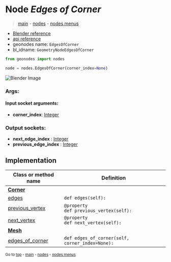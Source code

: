 # Node *Edges of Corner*

> [main](../structure.md) - [nodes](nodes.md) - [nodes menus](nodes_menus.md)

- [Blender reference](https://docs.blender.org/manual/en/latest/modeling/geometry_nodes/mesh_topology/edges_of_corner.html)
- [api reference](https://docs.blender.org/api/current/bpy.types.GeometryNodeEdgesOfCorner.html)
- geonodes name: `EdgesOfCorner`
- bl_idname: `GeometryNodeEdgesOfCorner`

```python
from geonodes import nodes

node = nodes.EdgesOfCorner(corner_index=None)
```

![Blender Image](https://docs.blender.org/manual/en/latest/_images/node-types_GeometryNodeEdgesOfCorner.webp)

### Args:

#### Input socket arguments:

- **corner_index**: [Integer](Integer.md)

### Output sockets:

- **next_edge_index** : [Integer](Integer.md)
- **previous_edge_index** : [Integer](Integer.md)

## Implementation

| Class or method name | Definition |
|----------------------|------------|
| **[Corner](Corner.md)** |
| [edges](Corner.md#edges) | `def edges(self):` |
| [previous_vertex](Corner.md#previous_vertex-property) | `@property`<br> `def previous_vertex(self):` |
| [next_vertex](Corner.md#next_vertex-property) | `@property`<br> `def next_vertex(self):` |
| **[Mesh](Mesh.md)** |
| [edges_of_corner](Mesh.md#edges_of_corner) | `def edges_of_corner(self, corner_index=None):` |

<sub>Go to [top](#node-Edges-of-Corner) - [main](../structure.md) - [nodes](nodes.md) - [nodes menus](nodes_menus.md)</sub>

